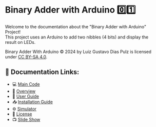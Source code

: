 #  Binary Adder with Arduino 0️⃣1️⃣

Welcome to the documentation about the "Binary Adder with Arduino" Project!  
This project uses an Arduino to add two nibbles (4 bits) and display the result on LEDs.

Binary Adder With Arduino ©️ 2024 by Luiz Gustavo Dias Pulz is licensed under [CC BY-SA 4.0](https://creativecommons.org/licenses/by-sa/4.0/).

## 🔗 Documentation Links:
- 💻 [Main Code](./binaryAdder.cpp)
- 📰 [Overview](./docs/overview.md)
- 👤 [User Guide](./docs/userGuide.md)
- 📥 [Installation Guide](./docs/installationGuide.md)
- ⚙️ [Simulator](./dependences/simulator.md)
- 🔑 [License](./LICENSE)
- 📺 [Slide Show](./docs/binaryAdderWithArduinoPresentation.pdf)